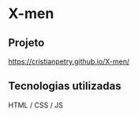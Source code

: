 # X-men
## Projeto
https://cristianpetry.github.io/X-men/


## Tecnologias utilizadas

HTML / CSS / JS
